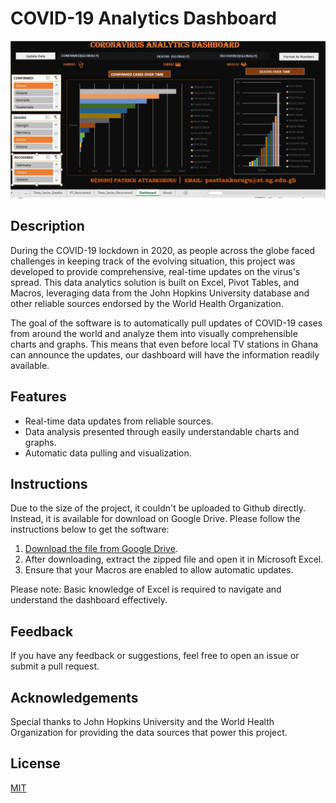 # COVID-19 Analytics Dashboard

![Dashboard Screenshot](screenshot.png)

## Description

During the COVID-19 lockdown in 2020, as people across the globe faced challenges in keeping track of the evolving situation, this project was developed to provide comprehensive, real-time updates on the virus's spread. This data analytics solution is built on Excel, Pivot Tables, and Macros, leveraging data from the John Hopkins University database and other reliable sources endorsed by the World Health Organization. 

The goal of the software is to automatically pull updates of COVID-19 cases from around the world and analyze them into visually comprehensible charts and graphs. This means that even before local TV stations in Ghana can announce the updates, our dashboard will have the information readily available. 

## Features
- Real-time data updates from reliable sources.
- Data analysis presented through easily understandable charts and graphs.
- Automatic data pulling and visualization.

## Instructions

Due to the size of the project, it couldn't be uploaded to Github directly. Instead, it is available for download on Google Drive. Please follow the instructions below to get the software:

1. [Download the file from Google Drive](https://drive.google.com/file/d/1njYO0TRhwKK9lPr9zPGfjHLGlH8JUyr1/view?usp=sharing).
2. After downloading, extract the zipped file and open it in Microsoft Excel.
3. Ensure that your Macros are enabled to allow automatic updates. 
   
Please note: Basic knowledge of Excel is required to navigate and understand the dashboard effectively.

## Feedback

If you have any feedback or suggestions, feel free to open an issue or submit a pull request.

## Acknowledgements

Special thanks to John Hopkins University and the World Health Organization for providing the data sources that power this project.

## License

[MIT](https://choosealicense.com/licenses/mit/)

